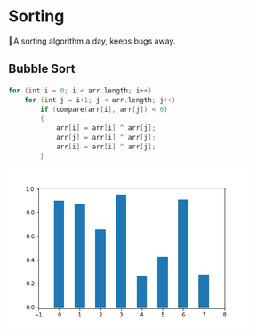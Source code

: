 # Sorting

A sorting algorithm a day, keeps bugs away.

## Bubble Sort

```C
for (int i = 0; i < arr.length; i++)
    for (int j = i+1; j < arr.length; j++)
        if (compare(arr[i], arr[j]) < 0)
        {
            arr[i] = arr[i] ^ arr[j];
            arr[j] = arr[i] ^ arr[j];
            arr[i] = arr[i] ^ arr[j];
        }
```

![bubble](./images/BubbleSort.gif)